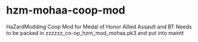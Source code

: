 # hzm-mohaa-coop-mod
HaZardModding Coop Mod for Medal of Honor Allied Assault and BT
Needs to be packed in zzzzzz_co-op_hzm_mod_mohaa.pk3 and put into maintt
